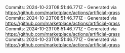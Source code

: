 Commits: 2024-10-23T08:51:46.771Z - Generated via https://github.com/marketplace/actions/artificial-grass
<br>
Commits: 2024-10-23T08:51:46.771Z - Generated via https://github.com/marketplace/actions/artificial-grass
<br>
Commits: 2024-10-23T08:51:46.771Z - Generated via https://github.com/marketplace/actions/artificial-grass
<br>
Commits: 2024-10-23T08:51:46.771Z - Generated via https://github.com/marketplace/actions/artificial-grass
<br>
